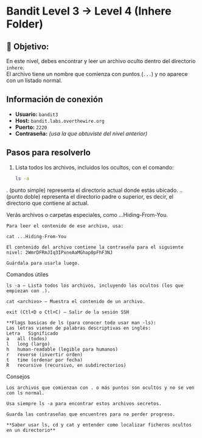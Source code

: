 #  Bandit Level 3 → Level 4 (Inhere Folder)

## 🎯 Objetivo:
En este nivel, debes encontrar y leer un archivo oculto dentro del directorio `inhere`.  
El archivo tiene un nombre que comienza con puntos (`...`) y no aparece con un listado normal.

## Información de conexión
- **Usuario:** `bandit3`  
- **Host:** `bandit.labs.overthewire.org`  
- **Puerto:** `2220`  
- **Contraseña:** _(usa la que obtuviste del nivel anterior)_

## Pasos para resolverlo

1. Lista todos los archivos, incluidos los ocultos, con el comando:

   ```bash
   ls -a

 . (punto simple) representa el directorio actual donde estás ubicado.
.. (punto doble) representa el directorio padre o superior, es decir, el directorio que contiene al actual.

Verás archivos o carpetas especiales, como ...Hiding-From-You.

    Para leer el contenido de ese archivo, usa:

    cat ...Hiding-From-You

    El contenido del archivo contiene la contraseña para el siguiente nivel: 2WmrDFRmJIq3IPxneAaMGhap0pFhF3NJ

    Guárdala para usarla luego.

Comandos útiles

    ls -a — Lista todos los archivos, incluyendo los ocultos (los que empiezan con .).

    cat <archivo> — Muestra el contenido de un archivo.

    exit (Ctl+D o Ctl+C) — Salir de la sesión SSH

    **Flags basicas de ls (para conocer todo usar man -ls):
    Las letras vienen de palabras descriptivas en inglés:
    Letra	Significado
    a	all (todos)
    l	long (largo)
    h	human-readable (legible para humanos)
    r	reverse (invertir orden)
    t	time (ordenar por fecha)
    R	recursive (recursivo, en subdirectorios)

Consejos

    Los archivos que comienzan con . o más puntos son ocultos y no se ven con ls normal.

    Usa siempre ls -a para encontrar estos archivos secretos.

    Guarda las contraseñas que encuentres para no perder progreso.

    **Saber usar ls, cd y cat y entender como localizar ficheros ocultos en un directorio**